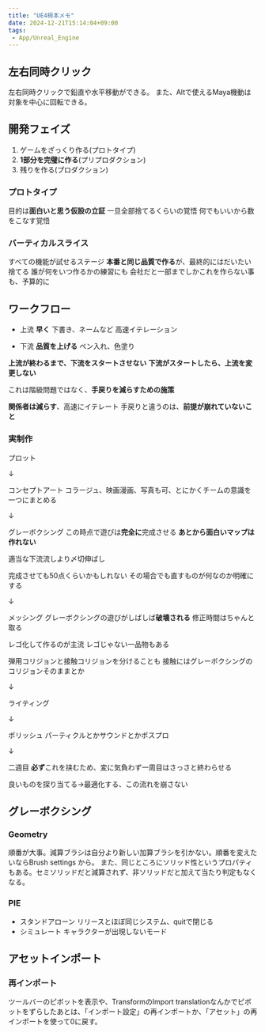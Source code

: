 ```yaml
---
title: "UE4極本メモ"
date: 2024-12-21T15:14:04+09:00
tags:
 - App/Unreal_Engine
---
```


## 左右同時クリック
左右同時クリックで鉛直や水平移動ができる。
また、Altで使えるMaya機動は対象を中心に回転できる。

## 開発フェイズ
1. ゲームをざっくり作る(プロトタイプ)
2. **1部分を完璧に作る**(プリプロダクション)
3. 残りを作る(プロダクション)

### プロトタイプ
目的は**面白いと思う仮設の立証**
一旦全部捨てるくらいの覚悟
何でもいいから数をこなす覚悟

### バーティカルスライス
すべての機能が試せるステージ
**本番と同じ品質で作る**が、最終的にはだいたい捨てる
誰が何をいつ作るかの練習にも
会社だと一部までしかこれを作らない事も、予算的に

## ワークフロー
- 上流
	**早く**
	下書き、ネームなど
	高速イテレーション

- 下流
	**品質を上げる**
	ペン入れ、色塗り

**上流が終わるまで、下流をスタートさせない**
**下流がスタートしたら、上流を変更しない**

これは階級問題ではなく、**手戻りを減らすための施策**

**関係者は減らす**、高速にイテレート
手戻りと違うのは、**前提が崩れていないこと**


### 実制作
プロット

↓

コンセプトアート
コラージュ、映画漫画、写真も可、とにかくチームの意識を一つにまとめる

↓

グレーボクシング
この時点で遊びは**完全に**完成させる
**あとから面白いマップは作れない**

適当な下流流しより〆切伸ばし

完成させても50点くらいかもしれない
その場合でも直すものが何なのか明確にする

↓

メッシング
グレーボクシングの遊びがしばしば**破壊される**
修正時間はちゃんと取る

レゴ化して作るのが主流
レゴじゃない一品物もある

弾用コリジョンと接触コリジョンを分けることも
接触にはグレーボクシングのコリジョンそのままとか

↓

ライティング

↓

ポリッシュ
パーティクルとかサウンドとかポスプロ

↓

二週目
**必ず**これを挟むため、変に気負わず一周目はさっさと終わらせる


良いものを探り当てる→最適化する、この流れを崩さない

## グレーボクシング
### Geometry
順番が大事。減算ブラシは自分より新しい加算ブラシを引かない。順番を変えたいならBrush settings から。
また、同じところにソリッド性というプロパティもある。セミソリッドだと減算されず、非ソリッドだと加えて当たり判定もなくなる。

### PIE
- スタンドアローン
	リリースとほぼ同じシステム、quitで閉じる
- シミュレート
	キャラクターが出現しないモード

## アセットインポート
### 再インポート
ツールバーのピボットを表示や、TransformのImport translationなんかでピボットをずらしたあとは、「インポート設定」の再インポートか、「アセット」の再インポートを使って0に戻す。
